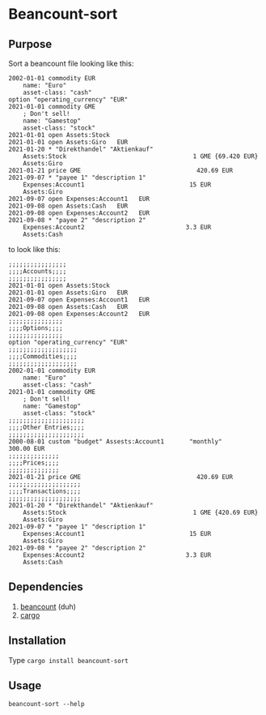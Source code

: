 # Beancount-sort
## Purpose
Sort a beancount file looking like this:
~~~ ledger
2002-01-01 commodity EUR
    name: "Euro"
    asset-class: "cash"
option "operating_currency" "EUR"
2021-01-01 commodity GME
    ; Don't sell!
    name: "Gamestop"
    asset-class: "stock"
2021-01-01 open Assets:Stock
2021-01-01 open Assets:Giro   EUR
2021-01-20 * "Direkthandel" "Aktienkauf"
    Assets:Stock                                   1 GME {69.420 EUR}
    Assets:Giro
2021-01-21 price GME                                420.69 EUR
2021-09-07 * "payee 1" "description 1"
    Expenses:Account1                             15 EUR
    Assets:Giro
2021-09-07 open Expenses:Account1   EUR
2021-09-08 open Assets:Cash   EUR
2021-09-08 open Expenses:Account2   EUR
2021-09-08 * "payee 2" "description 2"
    Expenses:Account2                            3.3 EUR
    Assets:Cash
~~~
to look like this:
~~~ ledger
;;;;;;;;;;;;;;;;
;;;;Accounts;;;;
;;;;;;;;;;;;;;;;
2021-01-01 open Assets:Stock
2021-01-01 open Assets:Giro   EUR
2021-09-07 open Expenses:Account1   EUR
2021-09-08 open Assets:Cash   EUR
2021-09-08 open Expenses:Account2   EUR
;;;;;;;;;;;;;;;
;;;;Options;;;;
;;;;;;;;;;;;;;;
option "operating_currency" "EUR"
;;;;;;;;;;;;;;;;;;;
;;;;Commodities;;;;
;;;;;;;;;;;;;;;;;;;
2002-01-01 commodity EUR
    name: "Euro"
    asset-class: "cash"
2021-01-01 commodity GME
    ; Don't sell!
    name: "Gamestop"
    asset-class: "stock"
;;;;;;;;;;;;;;;;;;;;;
;;;;Other Entries;;;;
;;;;;;;;;;;;;;;;;;;;;
2000-08-01 custom "budget" Assests:Account1       "monthly"         300.00 EUR
;;;;;;;;;;;;;;
;;;;Prices;;;;
;;;;;;;;;;;;;;
2021-01-21 price GME                                420.69 EUR
;;;;;;;;;;;;;;;;;;;;
;;;;Transactions;;;;
;;;;;;;;;;;;;;;;;;;;
2021-01-20 * "Direkthandel" "Aktienkauf"
    Assets:Stock                                   1 GME {420.69 EUR}
    Assets:Giro
2021-09-07 * "payee 1" "description 1"
    Expenses:Account1                             15 EUR
    Assets:Giro
2021-09-08 * "payee 2" "description 2"
    Expenses:Account2                            3.3 EUR
    Assets:Cash
~~~

## Dependencies
1. [beancount](https://beancount.github.io/docs/) (duh)
2. [cargo](https://doc.rust-lang.org/cargo/getting-started/installation.html)
## Installation
Type `cargo install beancount-sort`
## Usage
`beancount-sort --help`
